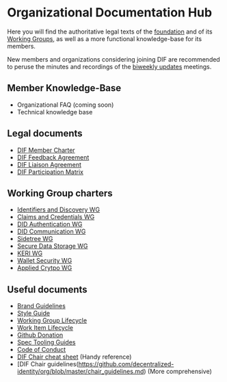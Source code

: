 # Organizational Documentation Hub
Here you will find the authoritative legal texts of the [foundation](https://github.com/decentralized-identity/org/tree/master/Org%20documents/Membership%20agreements) and of its [Working Groups](https://github.com/decentralized-identity/org/tree/master/Org%20documents/WG%20documents), as well as a more functional knowledge-base for its members.

New members and organizations considering joining DIF are recommended to peruse the minutes and recordings of the [biweekly updates](https://github.com/decentralized-identity/org/blob/master/bi-weekly/agenda.md) meetings.

## Member Knowledge-Base

* Organizational FAQ (coming soon)
* Technical knowledge base

## Legal documents

* [DIF Member Charter](https://github.com/decentralized-identity/org/blob/master/Org%20documents/Membership%20agreements/DIF%20Project%20Charter%20_4.0.2.pdf)
* [DIF Feedback Agreement](https://github.com/decentralized-identity/org/blob/master/Org%20documents/Membership%20agreements/DIF%20Feedback%20Agreement%20v.%204.0.2_3_18.pdf)
* [DIF Liaison Agreement](https://github.com/decentralized-identity/org/blob/master/Org%20documents/Membership%20agreements/DIF%20Generic%20Liaison%20Agreement_preview.pdf)
* [DIF Participation Matrix](https://bit.ly/DIF_participationmatrix_5)

## Working Group charters 

* [Identifiers and Discovery WG](https://github.com/decentralized-identity/org/blob/master/Org%20documents/WG%20documents/DIF_ID_WG_charter_v1.pdf)
* [Claims and Credentials WG](https://github.com/decentralized-identity/org/blob/master/Org%20documents/WG%20documents/DIF_CC_WG_charter_v1.pdf)
* [DID Authentication WG](https://github.com/decentralized-identity/org/blob/master/Org%20documents/WG%20documents/DIF_DIDAuth_WG_charter_v1.pdf)
* [DID Communication WG](https://github.com/decentralized-identity/org/blob/master/Org%20documents/WG%20documents/DIF_DIDcomm_WG_Charter_v1.pdf)
* [Sidetree WG](https://github.com/decentralized-identity/org/blob/master/Org%20documents/WG%20documents/DIF_Sidetree_WG_charter_v1.pdf)
* [Secure Data Storage WG](https://github.com/decentralized-identity/org/blob/master/Org%20documents/WG%20documents/DIF_SDS_WG_charter_v1.pdf)
* [KERI WG](https://github.com/decentralized-identity/org/blob/master/Org%20documents/WG%20documents/DIF_KERI_WG_charter_v1.pdf)
*  [Wallet Security WG](https://github.com/decentralized-identity/org/blob/master/Org%20documents/WG%20documents/DIF_Wallet_Security_WG_Charter_20210616.pdf) 
*  [Applied Crytpo WG](https://github.com/decentralized-identity/org/blob/master/Org%20documents/WG%20documents/DIF_Applied_Crypto_WG_charter_v2.pdf)

## Useful documents

* [Brand Guidelines](brand-guidelines.md)
* [Style Guide](style-guide.md)
* [Working Group Lifecycle](working-group-lifecycle.md)
* [Work Item Lifecycle](work-item-lifecycle.md)
* [Github Donation](github-donation.md)
* [Spec Tooling Guides](spec-tooling-guides.md)
* [Code of Conduct](code-of-conduct.md)
* [DIF Chair cheat sheet](https://github.com/decentralized-identity/org/blob/master/chair_cheat_sheet.md) (Handy reference)
* [DIF Chair guidelines(https://github.com/decentralized-identity/org/blob/master/chair_guidelines.md) (More comprehensive)
